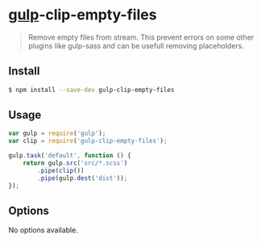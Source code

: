 # [gulp](https://github.com/wearefractal/gulp)-clip-empty-files


> Remove empty files from stream. This prevent errors on some other plugins like gulp-sass and can be usefull removing placeholders.


## Install

```sh
$ npm install --save-dev gulp-clip-empty-files
```


## Usage

```js
var gulp = require('gulp');
var clip = require('gulp-clip-empty-files');

gulp.task('default', function () {
    return gulp.src('src/*.scss')
        .pipe(clip())
        .pipe(gulp.dest('dist'));
});
```

## Options

No options available.